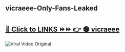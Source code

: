 
 ## vicraeee-Only-Fans-Leaked

# <h2><a href="https://clipsfans.com/vicraeee&ref=git">🔗 Click to LINKS ⏩⏩ 👉 🟢 vicraeee </a></h2>

<a href="https://clipsfans.com/vicraeee&ref=git" rel="nofollow" data-target="animated-image.originalLink"><img src="https://i.ibb.co.com/xMMVF88/686577567.gif" alt="Viral Video Original" style="max-width: 100%; display: inline-block;" data-target="animated-image.originalImage"></a>
